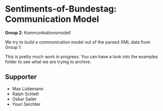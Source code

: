 # Sentiments-of-Bundestag: Communication Model

**Group 2**: Kommunikationsmodell

We try to build a communication model out of the parsed XML data from Group 1.

This is pretty much work in progress. You can have a look into the examples folder to see what we are trying to archive.



## Supporter

* Max Lüdemann
* Ralph Schlett
* Oskar Sailer
* Youri Seichter
